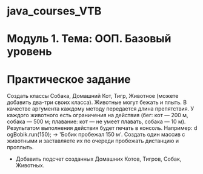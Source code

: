# java_courses_VTB


# Модуль 1. Тема: ООП. Базовый уровень
# Практическое задание
  Создать классы Собака, Домашний Кот, Тигр, Животное (можете добавить два-три своих
класса). Животные могут бежать и плыть. В качестве аргумента каждому методу передается длина
препятствия. У каждого животного есть ограничения на действия (бег: кот — 200 м, собака — 500 м;
плавание: кот — не умеет плавать, собака — 10 м). Результатом выполнения действия будет
печать в консоль. Например: d ogBobik.run(150); -> 'Бобик пробежал 150 м'. 
Создать один массив с животными и заставляете их по очереди пробежать дистанцию и
проплыть.
* Добавить подсчет созданных Домашних Котов, Тигров, Собак, Животных.
